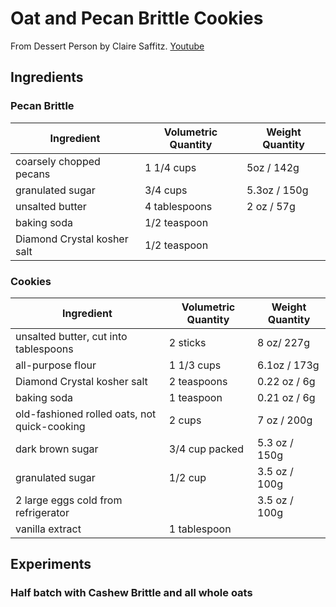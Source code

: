 # Oat and Pecan Brittle Cookies

From Dessert Person by Claire Saffitz. [Youtube](https://youtu.be/gGBC4-CsXOM?si=05r_jdaPY1NquWtN)

## Ingredients

### Pecan Brittle

|Ingredient|Volumetric Quantity|Weight Quantity|
|---|---|---|
|coarsely chopped pecans|1 1/4 cups|5oz / 142g|
|granulated sugar|3/4 cups|5.3oz / 150g|
|unsalted butter|4 tablespoons|2 oz / 57g|
|baking soda|1/2 teaspoon|
|Diamond Crystal kosher salt|1/2 teaspoon|

### Cookies

|Ingredient|Volumetric Quantity|Weight Quantity|
|---|---|---|
|unsalted butter, cut into tablespoons|2 sticks|8 oz/ 227g|
|all-purpose flour|1 1/3 cups|6.1oz / 173g|
|Diamond Crystal kosher salt|2 teaspoons|0.22 oz / 6g|
|baking soda|1 teaspoon|0.21 oz / 6g|
|old-fashioned rolled oats, not quick-cooking|2 cups|7 oz / 200g|
|dark brown sugar|3/4 cup packed|5.3 oz / 150g|
|granulated sugar|1/2 cup|3.5 oz / 100g|
|2 large eggs cold from refrigerator||3.5 oz / 100g|
|vanilla extract|1 tablespoon|

## Experiments

### Half batch with Cashew Brittle and all whole oats
